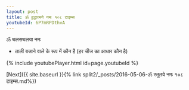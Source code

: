 ```yaml
---
layout: post
title: ॐ व्रुद्धात्मने नमः १०८ टाइम्स
youtubeId: 6P7mRPDthvA
---
```

 
 
 ॐ थलसथलया नमः  
 
 -  ताली बजाने वाले के रूप में कौन है (हर चीज का आधार कौन है) 
 
  
 
  
 
 
 
 
 
 


{% include youtubePlayer.html id=page.youtubeId %}
 
[Next]({{ site.baseurl }}{% link  split2/_posts/2016-05-06-ॐ स्तुतये नमः  १०८ टाइम्स.md%})
 
